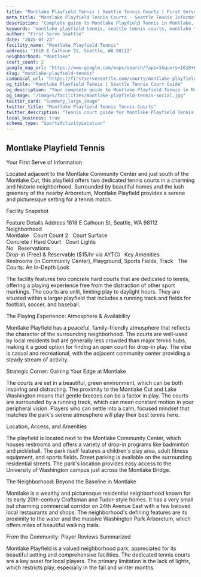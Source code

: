 ```yaml
---
title: "Montlake Playfield Tennis | Seattle Tennis Courts | First Serve Seattle"
meta_title: "Montlake Playfield Tennis Courts - Seattle Tennis Information & Reviews"
description: "Complete guide to Montlake Playfield Tennis in Montlake, Seattle. Court details, amenities, local tips, and reviews for tennis players in Seattle, WA."
keywords: "montlake playfield tennis, seattle tennis courts, montlake tennis, tennis courts near me, seattle tennis, 98112 tennis courts, public tennis courts seattle, outdoor tennis courts"
author: "First Serve Seattle"
date: "2025-07-23"
facility_name: "Montlake Playfield Tennis"
address: "1618 E Calhoun St, Seattle, WA 98112"
neighborhood: "Montlake"
court_count: 2
google_map_url: "https://www.google.com/maps/search/?api=1&query=1618+E+Calhoun+St%2C+Seattle%2C+WA+98112"
slug: "montlake-playfield-tennis"
canonical_url: "https://firstserveseattle.com/courts/montlake-playfield-tennis"
og_title: "Montlake Playfield Tennis | Seattle Tennis Court Guide"
og_description: "Your complete guide to Montlake Playfield Tennis in Montlake. Court conditions, amenities, and local tennis insights."
og_image: "/images/facilities/montlake-playfield-tennis-social.jpg"
twitter_card: "summary_large_image"
twitter_title: "Montlake Playfield Tennis Tennis Courts"
twitter_description: "Tennis court guide for Montlake Playfield Tennis in Montlake, Seattle"
local_business: true
schema_type: "SportsActivityLocation"
---
```


## Montlake Playfield Tennis

Your First Serve of Information

Located adjacent to the Montlake Community Center and just south of the Montlake Cut, this playfield offers two dedicated tennis courts in a charming and historic neighborhood. Surrounded by beautiful homes and the lush greenery of the nearby Arboretum, Montlake Playfield provides a serene and picturesque setting for a tennis match.   

Facility Snapshot

Feature	Details
Address	
1618 E Calhoun St, Seattle, WA 98112    
Neighborhood	
Montlake    
Court Count	
2    
Court Surface	
Concrete / Hard Court    
Court Lights	
No    
Reservations	
Drop-in (Free) & Reservable ($15/hr via AYTC)    
Key Amenities	
Restrooms (in Community Center), Playground, Sports Fields, Track    
The Courts: An In-Depth Look

The facility features two concrete hard courts that are dedicated to tennis, offering a playing experience free from the distraction of other sport markings. The courts are unlit, limiting play to daylight hours. They are situated within a larger playfield that includes a running track and fields for football, soccer, and baseball.   

The Playing Experience: Atmosphere & Availability

Montlake Playfield has a peaceful, family-friendly atmosphere that reflects the character of the surrounding neighborhood. The courts are well-used by local residents but are generally less crowded than major tennis hubs, making it a good option for finding an open court for drop-in play. The vibe is casual and recreational, with the adjacent community center providing a steady stream of activity.   

Strategic Corner: Gaining Your Edge at Montlake

The courts are set in a beautiful, green environment, which can be both inspiring and distracting. The proximity to the Montlake Cut and Lake Washington means that gentle breezes can be a factor in play. The courts are surrounded by a running track, which can mean constant motion in your peripheral vision. Players who can settle into a calm, focused mindset that matches the park's serene atmosphere will play their best tennis here.

Location, Access, and Amenities

The playfield is located next to the Montlake Community Center, which houses restrooms and offers a variety of drop-in programs like badminton and pickleball. The park itself features a children's play area, adult fitness equipment, and sports fields. Street parking is available on the surrounding residential streets. The park's location provides easy access to the University of Washington campus just across the Montlake Bridge.   

The Neighborhood: Beyond the Baseline in Montlake

Montlake is a wealthy and picturesque residential neighborhood known for its early 20th-century Craftsman and Tudor-style homes. It has a very small but charming commercial corridor on 24th Avenue East with a few beloved local restaurants and shops. The neighborhood's defining features are its proximity to the water and the massive Washington Park Arboretum, which offers miles of beautiful walking trails.   

From the Community: Player Reviews Summarized

Montlake Playfield is a valued neighborhood park, appreciated for its beautiful setting and comprehensive facilities. The dedicated tennis courts are a key asset for local players. The primary limitation is the lack of lights, which restricts play, especially in the fall and winter months.
